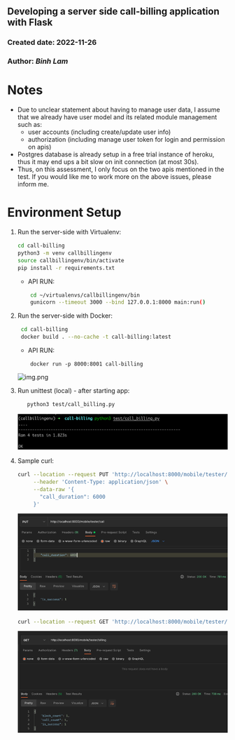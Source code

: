 ## Developing a server side call-billing application with Flask
### Created date: 2022-11-26
### Author: *Binh Lam*

# Notes
- Due to unclear statement about having to manage user data, I assume that we already have user model and its related module management such as: 
  - user accounts (including create/update user info)
  - authorization (including manage user token for login and permission on apis)
- Postgres database is already setup in a free trial instance of heroku, thus it may end ups a bit slow on init connection (at most 30s).
- Thus, on this assessment, I only focus on the two apis mentioned in the test. If you would like me to work more on the above issues, please inform me.

# Environment Setup
1. Run the server-side with Virtualenv:

    ```sh
    cd call-billing
    python3 -m venv callbillingenv
    source callbillingenv/bin/activate
    pip install -r requirements.txt
    ```
    * API RUN:
    ```sh
        cd ~/virtualenvs/callbillingenv/bin
        gunicorn --timeout 3000 --bind 127.0.0.1:8000 main:run()
    ```

2. Run the server-side with Docker:
   ```sh
    cd call-billing
    docker build . --no-cache -t call-billing:latest
    ```
    * API RUN:
    ```
        docker run -p 8000:8001 call-billing
    ```
   ![img.png](pkg/static/img.png)   

3. Run unittest (local) - after starting app:
   ```sh
      python3 test/call_billing.py
   ```
   ![img_1.png](pkg/static/img_1.png)

4. Sample curl:
   ```sh
   curl --location --request PUT 'http://localhost:8000/mobile/tester/call' \
        --header 'Content-Type: application/json' \
        --data-raw '{
          "call_duration": 6000
        }'
   ```
   ![img_2.png](pkg/static/img_2.png)

   ```sh
   curl --location --request GET 'http://localhost:8000/mobile/tester/billing'
   ```
   ![img_3.png](pkg/static/img_3.png)

   